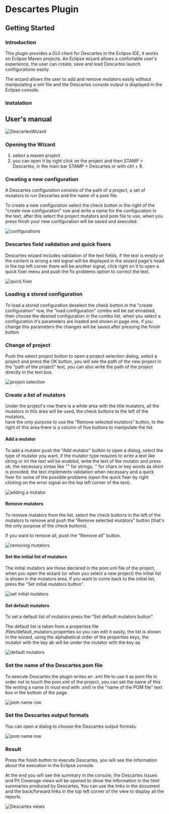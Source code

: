 # Descartes Plugin

## Getting Started

### Introduction

This plugin provides a GUI client for Descartes in the Eclipse IDE, it works on Eclipse Maven projects.
An Eclipse wizard allows a confortable user's experience, the user can create, save and load Descartes launch configurations easily.

The wizard allows the user to add and remove mutators easily without manipulating a xml file and the Descartes console output 
is displayed in the Eclipse console.

### Instalation

## User's manual

![DescartesWizard](images/DescartesWizard.png)

### Opening the Wizard

1. select a maven project.
2. you can open it by right click on the project and then STAMP > Descartes, in the main bar STAMP > Descartes or with ctrl + 8.

### Creating a new configuration

A Descartes configuration consists of the path of a project, a set of mutators to run Descartes and the name of a pom file.

To create a new configuration select the check button in the right of the "create new configuration" row and write a name for the configuration in the text,
after this select the project mutators and pom file to use, when you press finish your new configuration will be saved and executed.

![configurations](images/conf.png)

### Descartes field validation and quick fixers

Descartes wizard includes validation of the text fields, if the text is empty or the content is wrong a red signal will be displayed in the wizard page's head
in the top left corner there will be another signal, click right on it to open a quick fixer menu and push the fix problems option to correct the text.

![quick fixer](images/DescartesValidation.png) 

### Loading a stored configuration

To load a stored configuration deselect the check button in the "create configuration" row, the "load configuration" combo will be set ennabled,
then choose the desired configuration in the combo list, when you select a configuration it's parameters are loaded and shown in page one, if you change
this parameters the changes will be saved after pressing the finish button.

### Change of project

Push the select project button to open a project selection dialog, select a project and press the OK button, you will see the path of the new project
in the "path of the project" text, you can also write the path of the project directly in the text box.

![project selection](images/projectSelection.png)

### Create a list of mutators

Under the project's row there is a white area with the title mutators, all the mutators in this area will be used, the check buttons to the left of the mutators,  
have the only purpose to use the "Remove selected mutators" button, to the right of this area there is a column of five buttons to manipulate the list.

#### Add a mutator

To add a mutator push the "Add mutator" button to open a dialog, select the type of mutator you want,
if the mutator type requires to write a text like string or int the text will be enabled, write the text of the mutator
and press ok, the necessary sintax like "" for strings, '' for chars or key words as short is provided, the text implements
validation when necessary and a quick fixer for some of the possible problems (open the quick fixer by right
clicking on the error signal on the top left corner of the text).

![adding a mutator](images/add.png)

#### Remove mutators

To remove mutators from the list, select the check buttons in the left of the mutators to remove and push
the "Remove selected mutators" button (that's the only purpose of the check buttons).

If you want to remove all, push the "Remove all" button.

![removing mutators](images/remove.png)

#### Set the initial list of mutators

The initial mutators are those declared in the pom.xml file of the project, when you open the wizard (or when you select a new project)
the initial list is shown in the mutators area, if you want to come back to the initial list, press the "Set initial mutators button".

![set initial mutators](images/initial.png)

#### Set default mutators

To set a default list of mutators press the "Set default mutators button".

The default list is taken from a properties file  <path of the project>/files/default_mutators.properties
so you can edit it easily, the list is shown in the wizard, using the alphabetical order of the properties keys,
the mutator with the key ab will be under the mutator with the key aa. 

![default mutators](images/default.png)

### Set the name of the Descartes pom file

To execute Descartes the plugin writes an .xml file to use it as pom file in order not to touch the pom.xml of the project,
you can set the name of this file writing a name (it must end with .xml) in the "name of the POM file" text box in the bottom of the page.

![pom name row](images/pom.png)

### Set the Descartes output formats

You can open a dialog to choose the Descartes output formats.

![pom name row](images/OutputFormatsDescartes.png)

### Result

Press the finish button to execute Descartes, you will see the information about the execution in the Eclipse console.

At the end you will see the summary in the console, the Descartes Issues and Pit Coverage views will be opened to show the information in the html summaries produced by Descartes, 
You can use the links in the document and the back/forward links in the top left corner of the view to display all the reports.

![Descartes views](images/DescartesViews.png)
